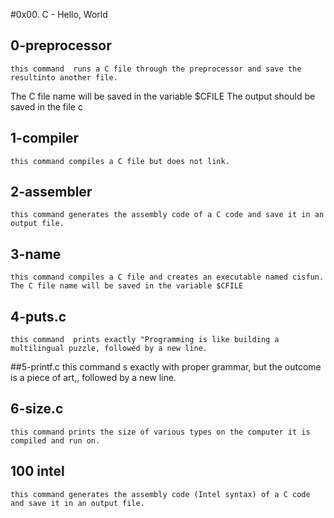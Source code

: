 #0x00. C - Hello, World
## 0-preprocessor
	this command  runs a C file through the preprocessor and save the resultinto another file.
The C file name will be saved in the variable $CFILE
The output should be saved in the file c
## 1-compiler
	this command compiles a C file but does not link.
## 2-assembler
	this command generates the assembly code of a C code and save it in an output file.
## 3-name
	this command compiles a C file and creates an executable named cisfun. The C file name will be saved in the variable $CFILE
## 4-puts.c
	this command  prints exactly "Programming is like building a multilingual puzzle, followed by a new line.
##5-printf.c
	this command s exactly with proper grammar, but the outcome is a piece of art,, followed by a new line.
## 6-size.c
	this command prints the size of various types on the computer it is compiled and run on.
## 100 intel
	this command generates the assembly code (Intel syntax) of a C code and save it in an output file.
